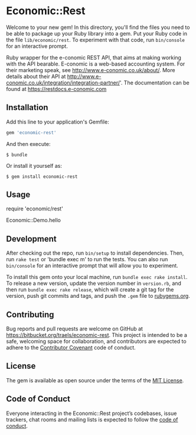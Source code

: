 # Economic::Rest

Welcome to your new gem! In this directory, you'll find the files you need to be able to package up your Ruby library into a gem. Put your Ruby code in the file `lib/economic/rest`. To experiment with that code, run `bin/console` for an interactive prompt.

Ruby wrapper for the e-conomic REST API, that aims at making working with the API bearable.
E-conomic is a web-based accounting system. For their marketing speak, see http://www.e-conomic.co.uk/about/. More details about their API at http://www.e-conomic.co.uk/integration/integration-partner/'.
The documentation can be found at https://restdocs.e-conomic.com


## Installation

Add this line to your application's Gemfile:

```ruby
gem 'economic-rest'
```

And then execute:

    $ bundle

Or install it yourself as:

    $ gem install economic-rest

## Usage

require 'economic/rest'

Economic::Demo.hello

## Development

After checking out the repo, run `bin/setup` to install dependencies. Then, run `rake test` or 'bundle exec m' to run the tests. You can also run `bin/console` for an interactive prompt that will allow you to experiment.

To install this gem onto your local machine, run `bundle exec rake install`. To release a new version, update the version number in `version.rb`, and then run `bundle exec rake release`, which will create a git tag for the version, push git commits and tags, and push the `.gem` file to [rubygems.org](https://rubygems.org).

## Contributing

Bug reports and pull requests are welcome on GitHub at https://bitbucket.org/traels/economic-rest. This project is intended to be a safe, welcoming space for collaboration, and contributors are expected to adhere to the [Contributor Covenant](http://contributor-covenant.org) code of conduct.

## License

The gem is available as open source under the terms of the [MIT License](https://opensource.org/licenses/MIT).

## Code of Conduct

Everyone interacting in the Economic::Rest project’s codebases, issue trackers, chat rooms and mailing lists is expected to follow the [code of conduct](https://bitbucket.org/traels/economic-rest/blob/master/CODE_OF_CONDUCT.md).
